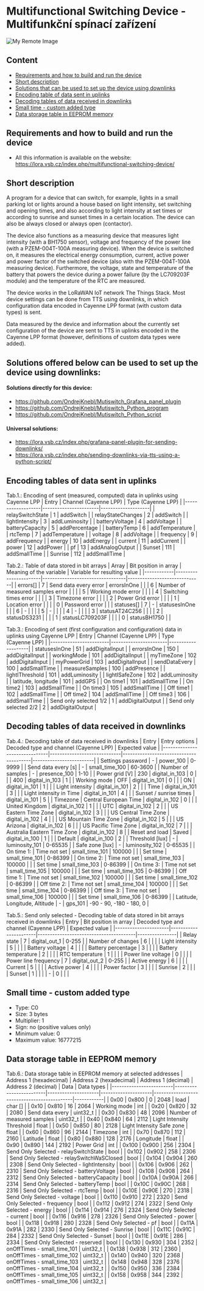 # Multifunctional Switching Device - Multifunkční spínací zařízení

![My Remote Image](http://lora.vsb.cz/wp-content/uploads/2023/03/Switch_complete-scaled.jpg)

## Content
- [Requirements and how to build and run the device](https://github.com/OndrejKnebl/Multifunctional_switching_device#requirements-and-how-to-build-and-run-the-device)
- [Short description](https://github.com/OndrejKnebl/Multifunctional_switching_device#short-description)
- [Solutions that can be used to set up the device using downlinks](https://github.com/OndrejKnebl/Multifunctional_switching_device#solutions-offered-below-can-be-used-to-set-up-the-device-using-downlinks)
- [Encoding table of data sent in uplinks](https://github.com/OndrejKnebl/Multifunctional_switching_device#encoding-tables-of-data-sent-in-uplinks)
- [Decoding tables of data received in downlinks](https://github.com/OndrejKnebl/Multifunctional_switching_device#decoding-tables-of-data-received-in-downlinks)
- [Small time - custom added type](https://github.com/OndrejKnebl/Multifunctional_switching_device#small-time---custom-added-type)
- [Data storage table in EEPROM memory](https://github.com/OndrejKnebl/Multifunctional_switching_device#data-storage-table-in-eeprom-memory)

## Requirements and how to build and run the device

- All this information is available on the website: https://lora.vsb.cz/index.php/multifunctional-switching-device/


## Short description

A program for a device that can switch, for example, lights in a small parking lot or lights around a house based on light intensity, set switching and opening times, and also according to light intensity at set times or according to sunrise and sunset times in a certain location. The device can also be always closed or always open (contactor).

The device also functions as a measuring device that measures light intensity (with a BH1750 sensor), voltage and frequency of the power line (with a PZEM-004T-100A measuring device). When the device is switched on, it measures the electrical energy consumption, current, active power and power factor of the switched device (also with the PZEM-004T-100A measuring device). Furthermore, the voltage, state and temperature of the battery that powers the device during a power failure (by the LC709203F module) and the temperature of the RTC are measured.

The device works in the LoRaWAN IoT network The Things Stack. Most device settings can be done from TTS using downlinks, in which configuration data encoded in Cayenne LPP format (with custom data types) is sent.

Data measured by the device and information about the currently set configuration of the device are sent to TTS in uplinks encoded in the Cayenne LPP format (however, definitions of custom data types were added).


## Solutions offered below can be used to set up the device using downlinks:

#### Solutions directly for this device:
- https://github.com/OndrejKnebl/Mutiswitch_Grafana_panel_plugin
- https://github.com/OndrejKnebl/Mutiswitch_Python_program
- https://github.com/OndrejKnebl/Mutiswitch_Python_script

#### Universal solutions:
- https://lora.vsb.cz/index.php/grafana-panel-plugin-for-sending-downlinks/
- https://lora.vsb.cz/index.php/sending-downlinks-via-tts-using-a-python-script/

## Encoding tables of data sent in uplinks

Tab.1.: Encoding of sent (measured, computed) data in uplinks using Cayenne LPP
| Entry             | Channel (Cayenne LPP) | Type (Cayenne LPP) |
|-------------------|-----------------------|--------------------|
| relaySwitchState  | 1                     | addSwitch          |
| relayStateChanges | 2                     | addSwitch          |
| lightIntensity    | 3                     | addLuminosity      |
| batteryVoltage    | 4                     | addVoltage         |
| batteryCapacity   | 5                     | addPercentage      |
| batteryTemp       | 6                     | addTemperature     |
| rtcTemp           | 7                     | addTemperature     |
| voltage           | 8                     | addVoltage         |
| frequency         | 9                     | addFrequency       |
| energy            | 10                    | addEnergy          |
| current           | 11                    | addCurrent         |
| power             | 12                    | addPower           |
| pf                | 13                    | addAnalogOutput    |
| Sunset            | 111                   | addSmallTime       |
| Sunrise           | 112                   | addSmallTime       |

Tab.2.: Table of data stored in bit arrays
| Array      | Bit position in array | Meaning of the variable          | Variable for resulting value |
|------------|-----------------------|----------------------------------|------------------------------|
| errors[]   | 7                     | Send data every error            | errorsInOne                  |
|            | 6                     | Number of measured samples error |                              |
|            | 5                     | Working mode error               |                              |
|            | 4                     | Switching times error            |                              |
|            | 3                     | Timezone error                   |                              |
|            | 2                     | Power Grid error                 |                              |
|            | 1                     | Location error                   |                              |
|            | 0                     | Password error                   |                              |
| statuses[] | 7                     | -                                | statusesInOne                |
|            | 6                     | -                                |                              |
|            | 5                     | -                                |                              |
|            | 4                     | -                                |                              |
|            | 3                     | statusAT24C256                   |                              |
|            | 2                     | statusDS3231                     |                              |
|            | 1                     | statusLC709203F                  |                              |
|            | 0                     | statusBH1750                     |                              |

Tab.3.: Encoding of sent (first configuration and configuration) data in uplinks using Cayenne LPP
| Entry                  | Channel (Cayenne LPP) | Type (Cayenne LPP) |
|------------------------|-----------------------|--------------------|
| statusesInOne          | 51                    | addDigitalInput    |
| errorsInOne            | 150                   | addDigitalInput    |
| workingMode            | 101                   | addDigitalInput    |
| myTimeZone             | 102                   | addDigitalInput    |
| myPowerGrid            | 103                   | addDigitalInput    |
| sendDataEvery          | 100                   | addSmallTime       |
| measureSamples         | 100                   | addPresence        |
| lightIThreshold        | 101                   | addLuminosity      |
| lightISafeZone         | 102                   | addLuminosity      |
| latitude, longitude    | 101                   | addGPS             |
| On time1               | 101                   | addSmallTime       |
| On time2               | 103                   | addSmallTime       |
| On time3               | 105                   | addSmallTime       |
| Off time1              | 102                   | addSmallTime       |
| Off time2              | 104                   | addSmallTime       |
| Off time3              | 106                   | addSmallTime       |
| Send only selected 1/2 | 1                     | addDigitalOutput   |
| Send only selected 2/2 | 2                     | addDigitalOutput   |

## Decoding tables of data received in downlinks
Tab.4.: Decoding table of data received in downlinks
| Entry                         | Entry options               | Decoded type and channel (Cayenne LPP) | Expected value          |
|-------------------------------|-----------------------------|----------------------------------------|-------------------------|
| Settings password             | -                           | power_100                              | 0-9999                  |
| Send data every [s]           | -                           | small_time_100                         | 60-3600                 |
| Number of samples             | -                           | presence_100                           | 1-10                    |
| Power grid [V]                | 230                         | digital_in_103                         | 0                       |
|                               | 400                         | digital_in_103                         | 1                       |
| Working mode                  | OFF                         | digital_in_101                         | 0                       |
|                               | ON                          | digital_in_101                         | 1                       |
|                               | Light intensity             | digital_in_101                         | 2                       |
|                               | Time                        | digital_in_101                         | 3                       |
|                               | Light intensity in Time     | digital_in_101                         | 4                       |
|                               | Sunset / sunrise times      | digital_in_101                         | 5                       |
| Timezone                      | Central European Time       | digital_in_102                         | 0                       |
|                               | United Kingdom              | digital_in_102                         | 1                       |
|                               | UTC                         | digital_in_102                         | 2                       |
|                               | US Eastern Time Zone        | digital_in_102                         | 3                       |
|                               | US Central Time Zone        | digital_in_102                         | 4                       |
|                               | US Mountain Time Zone       | digital_in_102                         | 5                       |
|                               | US Arizona                  | digital_in_102                         | 6                       |
|                               | US Pacific Time Zone        | digital_in_102                         | 7                       |
|                               | Australia Eastern Time Zone | digital_in_102                         | 8                       |
| Reset and load                | Saved                       | digital_in_100                         | 1                       |
|                               | Default                     | digital_in_100                         | 2                       |
| Threshold [lux]               | -                           | luminosity_101                         | 0-65535                 |
| Safe zone [lux]               | -                           | luminosity_102                         | 0-65535                 |
| On time 1:                    | Time not set                | small_time_101                         | 100000                  |
|                               | Set time                    | small_time_101                         | 0-86399                 |
| On time 2:                    | Time not set                | small_time_103                         | 100000                  |
|                               | Set time                    | small_time_103                         | 0-86399                 |
| On time 3:                    | Time not set                | small_time_105                         | 100000                  |
|                               | Set time                    | small_time_105                         | 0-86399                 |
| Off time 1:                   | Time not set                | small_time_102                         | 100000                  |
|                               | Set time                    | small_time_102                         | 0-86399                 |
| Off time 2:                   | Time not set                | small_time_104                         | 100000                  |
|                               | Set time                    | small_time_104                         | 0-86399                 |
| Off time 3:                   | Time not set                | small_time_106                         | 100000                  |
|                               | Set time                    | small_time_106                         | 0-86399                 |
| Latitude, Longitude, Altitude | -                           | gps_101                                | -90 - 90, -180 - 180, 0 |


Tab.5.: Send only selected - Decoding table of data stored in bit arrays received in downlinks 
| Entry                | Bit position in array | Decoded type and channel (Cayenne LPP) | Expected value |
|----------------------|-----------------------|----------------------------------------|----------------|
| Relay state          | 7                     | digital_out_1                          | 0-255          |
| Number of changes    | 6                     |                                        |                |
| Light intensity      | 5                     |                                        |                |
| Battery voltage      | 4                     |                                        |                |
| Battery percentage   | 3                     |                                        |                |
| Battery temperature  | 2                     |                                        |                |
| RTC temperature      | 1                     |                                        |                |
| Power line voltage   | 0                     |                                        |                |
| Power line frequency | 7                     | digital_out_2                          | 0-255          |
| Active energy        | 6                     |                                        |                |
| Current              | 5                     |                                        |                |
| Active power         | 4                     |                                        |                |
| Power factor         | 3                     |                                        |                |
| Sunrise              | 2                     |                                        |                |
| Sunset               | 1                     |                                        |                |
| -                    | 0                     |                                        |                |



## Small time - custom added type
- Type: C0
- Size: 3 bytes
- Multiplier: 1
- Sign: no (positive values only)
- Minimum value: 0
- Maximum value: 16777215


## Data storage table in EEPROM memory
Tab.6.: Data storage table in EEPROM memory at selected addresses
| Address 1 (hexadecimal) | Address 2 (hexadecimal) | Address 1 (decimal) | Address 2 (decimal) | Data                                        | Data types |
|-------------------------|-------------------------|---------------------|---------------------|---------------------------------------------|------------|
| 0x00                    | 0x800                   | 0                   | 2048                | load                                        | char []    |
| 0x10                    | 0x810                   | 16                  | 2064                | Working mode                                | int        |
| 0x20                    | 0x820                   | 32                  | 2080                | Send data every                             | uint32_t   |
| 0x30                    | 0x830                   | 48                  | 2096                | Number of measured samples                  | uint32_t   |
| 0x40                    | 0x840                   | 64                  | 2112                | Light Intensity Threshold                   | float      |
| 0x50                    | 0x850                   | 80                  | 2128                | Light Intensity Safe zone                   | float      |
| 0x60                    | 0x860                   | 96                  | 2144                | Timezone                                    | int        |
| 0x70                    | 0x870                   | 112                 | 2160                | Latitude                                    | float      |
| 0x80                    | 0x880                   | 128                 | 2176                | Longitude                                   | float      |
| 0x90                    | 0x890                   | 144                 | 2192                | Power Grid                                  | int        |
| 0x100                   | 0x900                   | 256                 | 2304                | Send Only Selected -   relaySwitchState     | bool       |
| 0x102                   | 0x902                   | 258                 | 2306                | Send Only Selected -   relaySwitchWaSClosed | bool       |
| 0x104                   | 0x904                   | 260                 | 2308                | Send Only Selected - lightIntensity         | bool       |
| 0x106                   | 0x906                   | 262                 | 2310                | Send Only Selected - batteryVoltage         | bool       |
| 0x108                   | 0x908                   | 264                 | 2312                | Send Only Selected - batteryCapacity        | bool       |
| 0x10A                   | 0x90A                   | 266                 | 2314                | Send Only Selected - batteryTemp            | bool       |
| 0x10C                   | 0x90C                   | 268                 | 2316                | Send Only Selected - rtcTemp                | bool       |
| 0x10E                   | 0x90E                   | 270                 | 2318                | Send Only Selected - voltage                | bool       |
| 0x110                   | 0x910                   | 272                 | 2320                | Send Only Selected - frequency              | bool       |
| 0x112                   | 0x912                   | 274                 | 2322                | Send Only Selected - energy                 | bool       |
| 0x114                   | 0x914                   | 276                 | 2324                | Send Only Selected - current                | bool       |
| 0x116                   | 0x916                   | 278                 | 2326                | Send Only Selected - power                  | bool       |
| 0x118                   | 0x918                   | 280                 | 2328                | Send Only Selected - pf                     | bool       |
| 0x11A                   | 0x91A                   | 282                 | 2330                | Send Only Selected - Sunrise                | bool       |
| 0x11C                   | 0x91C                   | 284                 | 2332                | Send Only Selected - Sunset                 | bool       |
| 0x11E                   | 0x91E                   | 286                 | 2334                | Send Only Selected - reserved               | bool       |
| 0x130                   | 0x930                   | 304                 | 2352                | onOffTimes - small_time_101                 | uint32_t   |
| 0x138                   | 0x938                   | 312                 | 2360                | onOffTimes - small_time_102                 | uint32_t   |
| 0x140                   | 0x940                   | 320                 | 2368                | onOffTimes - small_time_103                 | uint32_t   |
| 0x148                   | 0x948                   | 328                 | 2376                | onOffTimes - small_time_104                 | uint32_t   |
| 0x150                   | 0x950                   | 336                 | 2384                | onOffTimes - small_time_105                 | uint32_t   |
| 0x158                   | 0x958                   | 344                 | 2392                | onOffTimes - small_time_106                 | uint32_t   |
